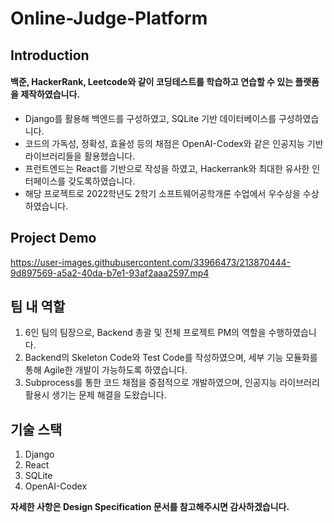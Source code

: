 # Online-Judge-Platform

## Introduction

#### 백준, HackerRank, Leetcode와 같이 코딩테스트를 학습하고 연습할 수 있는 플랫폼을 제작하였습니다.
* Django를 활용해 백엔드를 구성하였고, SQLite 기반 데이터베이스를 구성하였습니다.
* 코드의 가독성, 정확성, 효율성 등의 채점은 OpenAI-Codex와 같은 인공지능 기반 라이브러리들을 활용했습니다.
* 프런트엔드는 React를 기반으로 작성을 하였고, Hackerrank와 최대한 유사한 인터페이스를 갖도록하였습니다.
* 해당 프로젝트로 2022학년도 2학기 소프트웨어공학개론 수업에서 우수상을 수상하였습니다.


## Project Demo

https://user-images.githubusercontent.com/33966473/213870444-9d897569-a5a2-40da-b7e1-93af2aaa2597.mp4


## 팀 내 역할

1. 6인 팀의 팀장으로, Backend 총괄 및 전체 프로젝트 PM의 역할을 수행하였습니다.
2. Backend의 Skeleton Code와 Test Code를 작성하였으며, 세부 기능 모듈화를 통해 Agile한 개발이 가능하도록 하였습니다.
3. Subprocess를 통한 코드 채점을 중점적으로 개발하였으며, 인공지능 라이브러리 활용시 생기는 문제 해결을 도왔습니다.


## 기술 스택

1. Django
2. React
3. SQLite
4. OpenAI-Codex


**자세한 사항은 Design Specification 문서를 참고해주시면 감사하겠습니다.**
